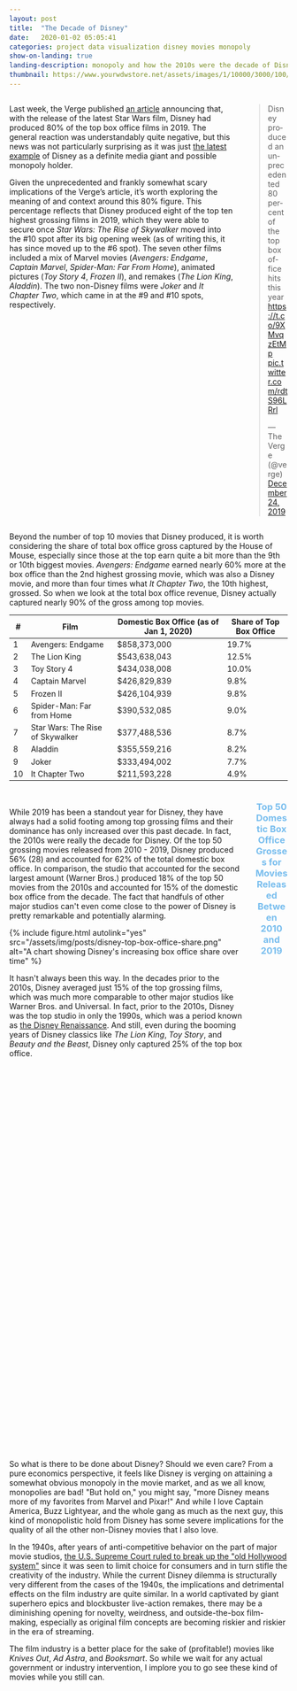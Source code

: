 ```yaml
---
layout: post
title:  "The Decade of Disney"
date:   2020-01-02 05:05:41
categories: project data visualization disney movies monopoly
show-on-landing: true
landing-description: monopoly and how the 2010s were the decade of Disney
thumbnail: https://www.yourwdwstore.net/assets/images/1/10000/3000/100/13163-s2.jpg
---
```


<div class='columns two'>
    <div class='column'>
        <p>Last week, the Verge published <a href="https://www.theverge.com/2019/12/23/21034937/disney-star-wars-box-office-2019-marvel-pixar-star-wars-avengers-lion-king-frozen">an article</a> announcing that, with the release of the latest Star Wars film, Disney had produced 80% of the top box office films in 2019. The general reaction was understandably quite negative, but this news was not particularly surprising as it was just <a href="https://www.washingtonpost.com/news/business/wp/2017/12/14/disney-buys-much-of-fox-in-mega-merger-that-will-shake-world-of-entertainment-and-media/">the latest example</a> of Disney as a definite media giant and possible monopoly holder.</p>
        <p>Given the unprecedented and frankly somewhat scary implications of the Verge’s article, it’s worth exploring the meaning of and context around this 80% figure. This percentage reflects that Disney produced eight of the top ten highest grossing films in 2019, which they were able to secure once <i>Star Wars: The Rise of Skywalker</i> moved into the #10 spot after its big opening week (as of writing this, it has since moved up to the #6 spot). The seven other films included a mix of Marvel movies (<i>Avengers: Endgame</i>, <i>Captain Marvel</i>, <i>Spider-Man: Far From Home</i>), animated pictures (<i>Toy Story 4</i>, <i>Frozen II</i>), and remakes (<i>The Lion King</i>, <i>Aladdin</i>). The two non-Disney films were <i>Joker</i> and <i>It Chapter Two</i>, which came in at the #9 and #10 spots, respectively.</p>
    </div>
    <div class='column'>
        <blockquote class="twitter-tweet"><p lang="en" dir="ltr">Disney produced an unprecedented 80 percent of the top box office hits this year <a href="https://t.co/9XMvqzEtMp">https://t.co/9XMvqzEtMp</a> <a href="https://t.co/rdtS96LRrl">pic.twitter.com/rdtS96LRrl</a></p>&mdash; The Verge (@verge) <a href="https://twitter.com/verge/status/1209312002054742016?ref_src=twsrc%5Etfw">December 24, 2019</a></blockquote> <script async src="https://platform.twitter.com/widgets.js" charset="utf-8"></script>
    </div>
</div>

Beyond the number of top 10 movies that Disney produced, it is worth considering the share of total box office gross captured by the House of Mouse, especially since those at the top earn quite a bit more than the 9th or 10th biggest movies. *Avengers: Endgame* earned nearly 60% more at the box office than the 2nd highest grossing movie, which was also a Disney movie, and more than four times what *It Chapter Two*, the 10th highest, grossed. So when we look at the total box office revenue, Disney actually captured nearly 90% of the gross among top movies.

| #| Film                             | Domestic Box Office (as of Jan 1, 2020) | Share of Top Box Office |
|--|----------------------------------|-----------------------------------------|-------------------------|
| 1| Avengers: Endgame                | $858,373,000                            | 19.7%                   |
| 2| The Lion King                    | $543,638,043                            | 12.5%                   |
| 3| Toy Story 4                      | $434,038,008                            | 10.0%                   |
| 4| Captain Marvel                   | $426,829,839                            |  9.8%                   |
| 5| Frozen II                        | $426,104,939                            |  9.8%                   |
| 6| Spider-Man: Far from Home        | $390,532,085                            |  9.0%                   |
| 7| Star Wars: The Rise of Skywalker | $377,488,536                            |  8.7%                   |
| 8| Aladdin                          | $355,559,216                            |  8.2%                   |
| 9| Joker                            | $333,494,002                            |  7.7%                   |
|10| It Chapter Two                   | $211,593,228                            |  4.9%                   |

<div class="columns two">
    <div class="column">
        <p style="padding-top: 20px;">While 2019 has been a standout year for Disney, they have always had a solid footing among top grossing films and their dominance has only increased over this past decade. In fact, the 2010s were really the decade for Disney. Of the top 50 grossing movies released from 2010 - 2019, Disney produced 56% (28) and accounted for 62% of the total domestic box office. In comparison, the studio that accounted for the second largest amount (Warner Bros.) produced 18% of the top 50 movies from the 2010s and accounted for 15% of the domestic box office from the decade. The fact that handfuls of other major studios can't even come close to the power of Disney is pretty remarkable and potentially alarming.</p>
        {% include figure.html autolink="yes" src="/assets/img/posts/disney-top-box-office-share.png" alt="A chart showing Disney's increasing box office share over time" %}
        <p>It hasn't always been this way. In the decades prior to the 2010s, Disney averaged just 15% of the top grossing films, which was much more comparable to other major studios like Warner Bros. and Universal. In fact, prior to the 2010s, Disney was the top studio in only the 1990s, which was a period known as <a href="https://en.wikipedia.org/wiki/Disney_Renaissance">the Disney Renaissance</a>. And still, even during the booming years of Disney classics like <i>The Lion King</i>, <i>Toy Story</i>, and <i>Beauty and the Beast</i>, Disney only captured 25% of the top box office.</p>
    </div>
    <div class="column">
        <div id="d3-dod-container">
            <div id="d3-dod-title">
                <h3>Top <span id="title-n-movies">50</span> Domestic Box Office Grosses for Movies Released Between 2010 and 2019</h3>
            </div>
            <svg id="d3-dod">
            </svg>
        </div>
    </div>
</div>

So what is there to be done about Disney? Should we even care? From a pure economics perspective, it feels like Disney is verging on attaining a somewhat obvious monopoly in the movie market, and as we all know, monopolies are bad! "But hold on," you might say, "more Disney means more of my favorites from Marvel and Pixar!" And while I love Captain America, Buzz Lightyear, and the whole gang as much as the next guy, this kind of monopolistic hold from Disney has some severe implications for the quality of all the other non-Disney movies that I also love.

In the 1940s, after years of anti-competitive behavior on the part of major movie studios, [the U.S. Supreme Court ruled to break up the "old Hollywood system"](https://en.wikipedia.org/wiki/United_States_v._Paramount_Pictures,_Inc.) since it was seen to limit choice for consumers and in turn stifle the creativity of the industry. While the current Disney dilemma is structurally very different from the cases of the 1940s, the implications and detrimental effects on the film industry are quite similar. In a world captivated by giant superhero epics and blockbuster live-action remakes, there may be a diminishing opening for novelty, weirdness, and outside-the-box film-making, especially as original film concepts are becoming riskier and riskier in the era of streaming. 

The film industry is a better place for the sake of (profitable!) movies like *Knives Out*, *Ad Astra*, and *Booksmart*. So while we wait for any actual government or industry intervention, I implore you to go see these kind of movies while you still can.

<style>
#d3-dod-container {
    width: 100%;
}

#d3-dod {
    width: 100%;
    height: 875px;
}

#d3-dod-title h3 {
    text-align: center;
    color: #77bdee;
}

text.axis-label {
    text-anchor: middle;
    font-size: 13px;
    font-weight: bold;
}

text#y-axis-label {
    text-anchor: start;
}

rect.bar {
    fill: #dadada;
}

rect.bar.disney {
    fill: #77bdee;
}

rect.bar-overlay {
    fill: rgba(0, 0, 0, 0);
}

text.bar-label {
    font-size: 12px;
    text-anchor: end;
    fill: #a9a9a9;
}

text.bar-label.disney {
    fill: white;
}

img.tooltip-logo {
    width: 120px;
}

</style>

<script>

/*********************/
/*** INIT VARIABLE ***/
/*********************/

let dod_svg = d3.select("#d3-dod");

let margin = {top: 25, right: 10, bottom: 10, left: 25},
    width  = $("#d3-dod").width() - margin.left - margin.right,
    height = $("#d3-dod").height() - margin.top - margin.bottom,
    is_mobile = (width >= 470 ? false : true);

// create empty list to store data
let data = [ ];

let n_movies = 50;

// set domains: x = box office gross, y = rank
let x = d3.scaleLinear().domain([0, 1e9]).range([0, width]),
    y = d3.scaleLinear().domain([0.5, n_movies + 0.5]).range([0, height]);

/********************************/
/*** DECLARE HELPER FUNCTIONS ***/
/********************************/

function strip_title(title) {
    return title.replace(/[^a-z0-9]/gmi, "");
}

function render_axis() {
    dod_svg.append("g")
        .attr("id", "x-axis")
        .attr("transform", `translate(${margin.left}, ${margin.top})`)
        .call(d3.axisTop(x).ticks(5).tickFormat((d) => d3.format("$.0s")(d).replace("G", "B")));

    dod_svg.append("g")
        .attr("id", "y-axis")
        .attr("transform", `translate(${margin.left}, ${margin.top})`)
        .call(d3.axisLeft(y).ticks(10).tickSizeOuter(0));

    /*
    dod_svg.append('text')
        .classed("axis-label", true)
        .attr("id", "x-axis-label")
        .attr("transform", `translate(${margin.left + width / 2}, ${margin.top - 25})`)
        .text("Domestic Box Office Gross");
    */

    dod_svg.append('text')
        .classed("axis-label", true)
        .attr("id", "y-axis-label")
        .attr("transform", `translate(${margin.left - 15}, ${margin.top}), rotate(90)`)
        .text("Rank");
}

function render_bars(n = n_movies, animate = false) {

    // limit data
    let data_lim = data.filter((d) => d.decaderank <= n);

    // create bars
    let bars = dod_svg.selectAll("rect.bar")
        .data(data_lim).enter()
        .append("rect")
        .classed("bar", true)
        .classed("disney", (d) => d.disney === 1)
        .attr("id", (d) => "bar" + strip_title(d.title))
        .attr("x", margin.left + 1)
        .attr("y", (d) => margin.top + y(d.decaderank - 0.5) + 1)
        .attr("width", 0)
        .attr("height", y(2) - y(1) - 1);

    // animate (if desired)
    if (animate) bars.transition().duration(200).attr("width", (d) => x(d.gross));
    else bars.attr("width", (d) => x(d.gross));

    // add text
    dod_svg.selectAll("text.bar-label")
        .data(data_lim).enter()
        .append("text")
        .classed("bar-label", true)
        .classed("disney", (d) => d.disney === 1)
        .attr("id", (d) => "label" + strip_title(d.title))
        .attr("x", (d) => margin.left + x(d.gross) - 5)
        .attr("y", (d) => margin.top + y(d.decaderank - 0.5) + 1)
        .attr("dy", (y(2) - y(1)) / 2 + 3)
        .text((d) => d.title);

    // if text is too long, shorten it
    dod_svg.selectAll("text.bar-label")
        .each(function(d) {
            if (this.getComputedTextLength() > x(d.gross) * 0.8) {
                let scale_factor = (x(d.gross) * 0.8) / this.getComputedTextLength();
                d3.select(this).text(d.title.substring(0, Math.floor(d.title.length * scale_factor) - 3) + "...");
            }
        })

    // create bar overlays for tooltips
    dod_svg.selectAll("rect.bar-overlay")
        .data(data_lim).enter()
        .append("rect")
        .classed("bar-overlay", true)
        .attr("id", (d) => "bar" + strip_title(d.title))
        .attr("x", margin.left + 1)
        .attr("y", (d) => margin.top + y(d.decaderank - 0.5) + 1)
        .attr("width", (d) => x(d.gross))
        .attr("height", y(2) - y(1) - 1);

    // add tooltips for bars
    new jBox("Tooltip", {
        attach: "rect.bar-overlay",
        content: "...",
        position: {
            x: 'right',
            y: 'center'
        },
        outside: 'x',
        onOpen: function() {
            let d = d3.select(this.source[0]).data()[0];

            // add logo to tooltip
            if (d.disney === 1 & d.marvel === 1) img_str = "<p><img class='tooltip-logo' src='/assets/img/posts/disney-marvel-logo.png' /></p>";
            else if (d.disney === 1 & d.starwars === 1) img_str = "<p><img class='tooltip-logo' src='/assets/img/posts/disney-star-wars-logo.png' /></p>";
            else if (d.disney === 1 & d.pixar === 1) img_str = "<p><img class='tooltip-logo' src='/assets/img/posts/disney-pixar-logo.png' /></p>";
            else if (d.disney === 1) img_str = "<p><img class='tooltip-logo' src='/assets/img/posts/disney-logo.png' /></p>";
            else img_str = ""; 

            // set content
            this.setContent(`${img_str}<p>${d.title} (${d.year}): ${d3.format("$,d")(d.gross)}</p>`);
        }
    });
}

function resize() {

    // delete existing elements
    dod_svg.selectAll("#x-axis, #y-axis, text.axis-label, rect.bar, text.bar-label, rect.bar-overlay").remove();

    // update width properties and scales
    width = $("#d3-dod").width() - margin.left - margin.right;
    x.range([0, width]);

    // rerender
    render_axis();
    render_bars();
}

/*********************************/
/*** PARSE DATA AND INIT PLOTS ***/
/*********************************/

d3.csv("/assets/data/top-movies-from-2010s.csv", (d) => {
    d.year = +d.year;
    d.yearrank = +d.yearrank;
    d.decaderank = +d.decaderank;
    d.gross = +d.gross;
    d.disney = +d.disney;
    d.marvel = +d.marvel;
    d.starwars = +d.starwars;
    d.pixar = +d.pixar;
    return d;
}, (e, d) => {
    if (e) throw e;

    // store data for later
    for (let i = 0; i < d.length; i++) data.push(d[i]);

    // update chart title if necessary
    d3.select("#title-n-movies").text(n_movies);

    // draw axis and bars
    render_axis();
    render_bars();
});

/*********************************/
/*** PAGE AND BUTTON LISTENERS ***/
/*********************************/

$(window).resize(resize);

</script>



